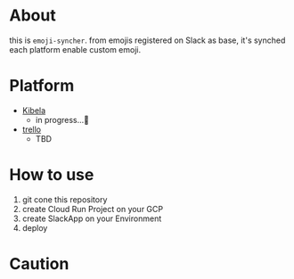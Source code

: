 # About

 this is `emoji-syncher`.
from emojis registered on Slack as base, it's synched each platform enable custom emoji.

# Platform

- [Kibela](https://kibe.la/)
  - in progress...🔧
- [trello](https://trello.com/ja)
  - TBD

# How to use

1. git cone this repository
2. create Cloud Run Project on your GCP
3. create SlackApp on your Environment
4. deploy

# Caution

